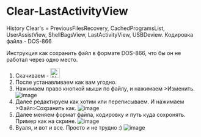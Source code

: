# Clear-LastActivityView
History Clear's = PreviousFilesRecovery, CachedProgramsList, UserAssistView, ShellBagsView, LastActivityView, USBDeview.
Кодировка файла - DOS-866

Инструкция как сохранить файл в формате DOS-866, что бы он не работал через одно место. 

1. Скачиваем - [<img alt='AkelPad' height="25px">](https://sourceforge.net/projects/akelpad/)  
2. После устанавливаем как вам угодно. 
3. Нажимаем право кнопкой мыши по файлу, и нажимаем >Изменить.
![image](https://user-images.githubusercontent.com/59990384/166839831-45f40b1c-f8e8-4a39-8eff-b5d3db271d92.png)
4. Далее редактируем как хотим или переписываем. И нажимаем >Файл>Сохранить как.
![image](https://user-images.githubusercontent.com/59990384/166840037-fe9fb2e7-2331-496b-a731-4c7c54c748a9.png)
5. Далее меняем формат файла, кодировку и путь куда сохронять. Пример как на скрине. 
![image](https://user-images.githubusercontent.com/59990384/166840288-0446a0ee-ef50-45af-80be-fda360f862c0.png)
6. Вуаля, и вот и все. Просто и не трудно :)
![image](https://user-images.githubusercontent.com/59990384/166840480-91b42dda-7e5a-42f6-aeb7-1e89bfbe8594.png)




